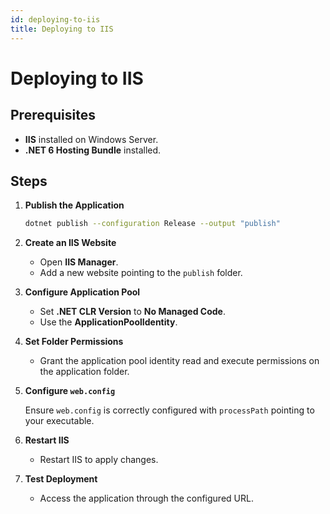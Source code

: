 ```yaml
---
id: deploying-to-iis
title: Deploying to IIS
---
```


# Deploying to IIS

## Prerequisites

- **IIS** installed on Windows Server.
- **.NET 6 Hosting Bundle** installed.

## Steps

1. **Publish the Application**

   ```bash
   dotnet publish --configuration Release --output "publish"
   ```

2. **Create an IIS Website**

   - Open **IIS Manager**.
   - Add a new website pointing to the `publish` folder.

3. **Configure Application Pool**

   - Set **.NET CLR Version** to **No Managed Code**.
   - Use the **ApplicationPoolIdentity**.

4. **Set Folder Permissions**

   - Grant the application pool identity read and execute permissions on the application folder.

5. **Configure `web.config`**

   Ensure `web.config` is correctly configured with `processPath` pointing to your executable.

6. **Restart IIS**

   - Restart IIS to apply changes.

7. **Test Deployment**

   - Access the application through the configured URL.
